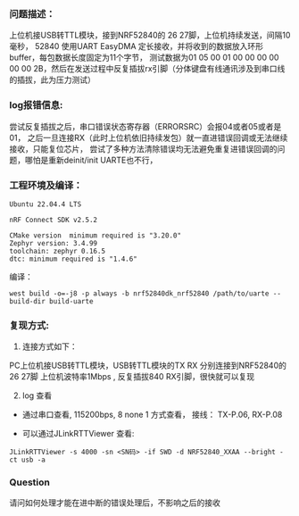 ### 问题描述： 

上位机接USB转TTL模块，接到NRF52840的 26 27脚，上位机持续发送，间隔10毫秒，
52840 使用UART EasyDMA 定长接收，并将收到的数据放入环形buffer，每包数据长度固定为11个字节，
测试数据为01 05 00 01 00 00 00 00 00 00 2B，然后在发送过程中反复插拔rx引脚（分体键盘有线通讯涉及到串口线的插拔，此为压力测试）

### log报错信息:

尝试反复插拔之后，串口错误状态寄存器（ERRORSRC）会报04或者05或者是01，
之后一旦连接RX（此时上位机依旧持续发包）就一直进错误回调或无法继续接收，只能复位芯片，
尝试了多种方法清除错误均无法避免重复进错误回调的问题，哪怕是重新deinit/init UARTE也不行，

### 工程环境及编译：
```
Ubuntu 22.04.4 LTS

nRF Connect SDK v2.5.2 

CMake version  minimum required is "3.20.0"
Zephyr version: 3.4.99
toolchain: zephyr 0.16.5
dtc: minimum required is "1.4.6"
```

编译：
```
west build -o=-j8 -p always -b nrf52840dk_nrf52840 /path/to/uarte --build-dir build-uarte
```

### 复现方式:

1. 连接方式如下：

PC上位机接USB转TTL模块，USB转TTL模块的TX RX 分别连接到NRF52840的 26 27脚
上位机波特率1Mbps ,  反复插拔840 RX引脚，很快就可以复现

2. log 查看

- 通过串口查看, 115200bps, 8 none 1 方式查看， 接线： TX-P.06, RX-P.08

- 可以通过JLinkRTTViewer 查看:
```
JLinkRTTViewer -s 4000 -sn <SN码> -if SWD -d NRF52840_XXAA --bright -ct usb -a
```

### Question

请问如何处理才能在进中断的错误处理后，不影响之后的接收
